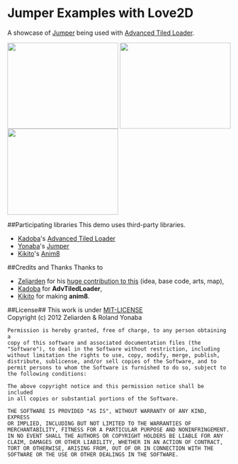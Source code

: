 Jumper Examples with Love2D
===========================

A showcase of [Jumper](https://github.com/Yonaba/Jumper) being used with [Advanced Tiled Loader](https://github.com/Kadoba/Advanced-Tiled-Loader/).

<img src="http://ompldr.org/vZnNybg" alt="" width="250" height ="194" border="0" align="middle"/>  <img src="http://ompldr.org/vZnNybw" width="250" height ="194" border="0" align="middle"/>  <img src="http://ompldr.org/vZnNycA" width="250" height ="194" border="0" align="middle"/>

##Participating libraries
This demo uses third-party libraries.
* [Kadoba](https://github.com/Kadoba)'s [Advanced Tiled Loader](https://github.com/Kadoba/Advanced-Tiled-Loader/)
* [Yonaba](https://github.com/Yonaba)'s [Jumper](https://github.com/Yonaba/Jumper)
* [Kikito](https://github.com/kikito)'s [Anim8](https://github.com/kikito/anim8)

##Credits and Thanks
Thanks to 
* [Zeliarden](https://love2d.org/forums/memberlist.php?mode=viewprofile&u=35168) for his [huge contribution to this](https://love2d.org/forums/viewtopic.php?f=5&t=9322&start=10#p59160) (idea, base code, arts, map),
* [Kadoba](https://github.com/Kadoba) for __AdvTiledLoader__,
* [Kikito](https://github.com/kikito) for making __anim8__.

##License##
This work is under [MIT-LICENSE](http://www.opensource.org/licenses/mit-license.php)<br/>
Copyright (c) 2012 Zeliarden & Roland Yonaba

    Permission is hereby granted, free of charge, to any person obtaining a
    copy of this software and associated documentation files (the
    "Software"), to deal in the Software without restriction, including
    without limitation the rights to use, copy, modify, merge, publish,
    distribute, sublicense, and/or sell copies of the Software, and to
    permit persons to whom the Software is furnished to do so, subject to
    the following conditions:

    The above copyright notice and this permission notice shall be included
    in all copies or substantial portions of the Software.

    THE SOFTWARE IS PROVIDED "AS IS", WITHOUT WARRANTY OF ANY KIND, EXPRESS
    OR IMPLIED, INCLUDING BUT NOT LIMITED TO THE WARRANTIES OF
    MERCHANTABILITY, FITNESS FOR A PARTICULAR PURPOSE AND NONINFRINGEMENT.
    IN NO EVENT SHALL THE AUTHORS OR COPYRIGHT HOLDERS BE LIABLE FOR ANY
    CLAIM, DAMAGES OR OTHER LIABILITY, WHETHER IN AN ACTION OF CONTRACT,
    TORT OR OTHERWISE, ARISING FROM, OUT OF OR IN CONNECTION WITH THE
    SOFTWARE OR THE USE OR OTHER DEALINGS IN THE SOFTWARE.